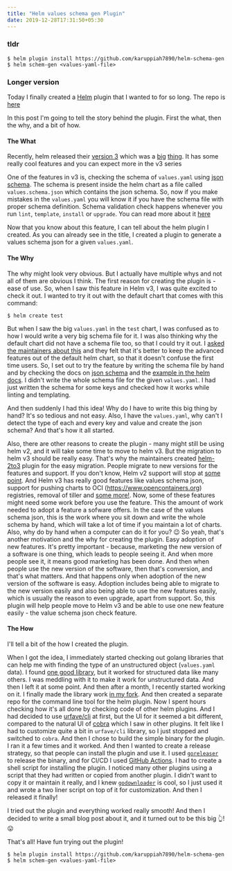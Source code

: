 ```yaml
---
title: "Helm values schema gen Plugin"
date: 2019-12-28T17:31:50+05:30
---
```


### tldr

```
$ helm plugin install https://github.com/karuppiah7890/helm-schema-gen
$ helm schem-gen <values-yaml-file>
```

### Longer version

Today I finally created a [Helm](https://helm.sh) plugin that I wanted
to for so long. The repo is [here](https://github.com/karuppiah7890/helm-schema-gen)

In this post I'm going to tell the story behind the plugin. First the
what, then the why, and a bit of how.

#### The What

Recently, helm released their [version 3](https://github.com/helm/helm/releases/tag/v3.0.0)
which was a [big](https://www.cncf.io/announcement/2019/11/13/helm-reaches-version-3/)
[thing](https://www.youtube.com/watch?v=afCRt5Gd6Rk). It has some
really cool features and you can expect more in the v3 series

One of the features in v3 is, checking the schema of `values.yaml`
using [json schema](https://json-schema.org/). The schema is present
inside the helm chart as a file called `values.schema.json` which
contains the json schema. So, now if you make mistakes in the
`values.yaml` you will know it if you have the schema file with proper
schema definition. Schema validation check happens whenever you run
`lint`, `template`, `install` or `upgrade`. You can read more about it
[here](https://helm.sh/docs/topics/charts/#schema-files)

Now that you know about this feature, I can tell about the helm plugin
I created. As you can already see in the title, I created a plugin to
generate a values schema json for a given `values.yaml`.

#### The Why

The why might look very obvious. But I actually have multiple whys and
not all of them are obvious I think. The first reason for creating the
plugin is - ease of use. So, when I saw this feature in Helm v3, I was
quite excited to check it out. I wanted to try it out with the
default chart that comes with this command:

```
$ helm create test
```

But when I saw the big `values.yaml` in the `test` chart, I was
confused as to how I would write a very big schema file for it.
I was also thinking why the default chart did not have a schema
file too, so that I could try it out. I
[asked the maintainers about this](https://github.com/helm/helm/issues/6985)
and they felt that it's better to keep the advanced features out of the
default helm chart, so that it doesn't confuse the first time users.
So, I set out to try the feature by writing the schema file by hand
and by checking the docs on [json schema](https://json-schema.org/)
and the
[example in the helm docs](https://helm.sh/docs/topics/charts/#schema-files).
I didn't write the whole schema file for the given `values.yaml`. I had
just written the schema for some keys and checked how it works while
linting and templating.

And then suddenly I had this idea! Why do I have to write this big
thing by hand? It's so tedious and not easy. Also, I have the
`values.yaml`, why can't I detect the type of each and every key and
value and create the json schema? And that's how it all started.

Also, there are other reasons to create the plugin - many might still
be using helm v2, and it will take some time to move to helm v3. But
the migration to helm v3 should be really easy. That's why the
maintainers created [helm-2to3](https://github.com/helm/helm-2to3)
plugin for the easy migration. People migrate to new versions for the
features and support. If you don't know, Helm v2 support will stop at
[some point](https://helm.sh/blog/2019-10-22-helm-2150-released/#helm-2-support-plan).
And Helm v3 has really good features like values schema json, support
for pushing charts to OCI (https://www.opencontainers.org) registries,
removal of tiller and [some more!](https://github.com/helm/helm/releases/tag/v3.0.0).
Now, some of these features might need some work before you use the
feature. This the amount of work needed to adopt a feature a sofware
offers. In the case of the values schema json, this is the work where
you sit down and write the whole schema by hand, which will take a lot
of time if you maintain a lot of charts. Also, why do by hand when a
computer can do it for you? 😉 So yeah, that's another motivation and
the why for creating the plugin. Easy adoption of new features. It's
pretty important - because, marketing the new version of a software is
one thing, which leads to people seeing it. And when more people see
it, it means good marketing has been done. And then when people use
the new version of the software, then that's conversion, and that's
what matters. And that happens only when adoption of the new version
of the software is easy. Adoption includes being able to migrate to
the new version easily and also being able to use the new features
easily, which is usually the reason to even upgrade, apart from
support. So, this plugin will help people move to Helm v3 and be able
to use one new feature easily - the value schema json check feature.

#### The How

I'll tell a bit of the how I created the plugin.

When I got the idea, I immediately started checking out golang
libraries that can help me with finding the type of an unstructured
object (`values.yaml` data). I
found [one good library](https://github.com/mcuadros/go-jsonschema-generator),
but it worked for structured data like many others. I was
meddling with it to make it work for unstructured data. And then I left
it at some point. And then after a month, I recently started working on
it. I finally made the library work
[in my fork](https://github.com/karuppiah7890/go-jsonschema-generator).
And then created a separate repo for the command line tool for the helm
plugin. Now I spent hours checking how it's all done by checking code
of other helm plugins. And I had decided to use [urfave/cli](https://github.com/urfave/cli)
at first, but the UI for it seemed a bit different, compared to the
natural UI of [cobra](https://github.com/spf13/cobra) which I saw in
other plugins. It felt like I had to customize quite a bit in
`urfave/cli` library, so I just stopped and switched to `cobra`.
And then I chose to build the simple binary for the plugin. I ran it
a few times and it worked. And then I wanted to create a release
strategy, so that people can install the plugin and use it. I used
[`goreleaser`](https://goreleaser.com/) to release the binary, and
for CI/CD I used [GitHub Actions](https://github.com/features/actions).
I had to create a shell script for installing the plugin. I noticed
many other plugins using a script that they had written or copied from
another plugin. I didn't want to copy it or maintain it really, and I
knew [`godownloader`](https://github.com/goreleaser/godownloader) is
cool, so I just used it and wrote a two liner script on top of it for
customization. And then I released it finally! 

I tried out the plugin and everything worked really smooth! And then
I decided to write a small blog post about it, and it turned out to be
this big 👆! 😛

That's all! Have fun trying out the plugin!

```
$ helm plugin install https://github.com/karuppiah7890/helm-schema-gen
$ helm schem-gen <values-yaml-file>
```

